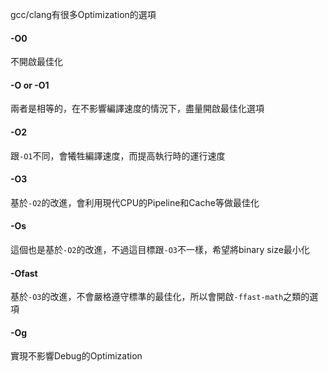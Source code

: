 
gcc/clang有很多Optimization的選項
#### -O0
不開啟最佳化
#### -O or -O1
兩者是相等的，在不影響編譯速度的情況下，盡量開啟最佳化選項
#### -O2
跟`-O1`不同，會犧牲編譯速度，而提高執行時的運行速度
#### -O3
基於`-O2`的改進，會利用現代CPU的Pipeline和Cache等做最佳化
#### -Os
這個也是基於`-O2`的改進，不過這目標跟`-O3`不一樣，希望將binary size最小化
#### -Ofast
基於`-O3`的改進，不會嚴格遵守標準的最佳化，所以會開啟`-ffast-math`之類的選項
#### -Og
實現不影響Debug的Optimization

